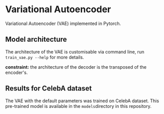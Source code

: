 # Variational Autoencoder
Variational Autoencoder (VAE) implemented in Pytorch.

## Model architecture
The architecture of the VAE is customisable via command line, run ``train_vae.py --help`` for more details.

**constraint:** the architecture of the decoder is the transposed of the encoder's.

## Results for CelebA dataset
The VAE with the default parameters was trained on CelebA dataset. This pre-trained model is available in the ``models``directory in this repository.
